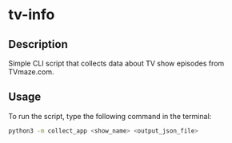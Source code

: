 # tv-info

## Description

Simple CLI script that collects data about TV show episodes from TVmaze.com.

## Usage

To run the script, type the following command in the terminal:

```bash
python3 -m collect_app <show_name> <output_json_file>
```